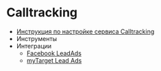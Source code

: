 # Calltracking

* [Инструкция по настройке сервиса Calltracking](/callkeeper/documentation/calltraking/calltracking_instruction.md) 
* Инструменты
* Интеграции
  * [Facebook LeadAds](/callkeeper/documentation/integrations/facebook/facebook_ckct_ru.md)
  * [myTarget Lead Ads](/callkeeper/documentation/integrations/mytarget/mytarget_ckct.md)
